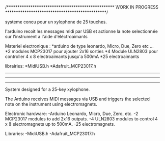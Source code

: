 /**************************************************
    WORK IN PROGRESS     
***********************************************/

systeme concu pour un xylophone de 25 touches.

l'arduino recoit les messages midi par USB et actionne la note selectionnée sur l'instrument a l'aide d'éléctroaimants

Materiel electronique :
*arduino de type leonardo, Micro, Due, Zero etc ...
*2 modules MCP23017 pour ajouter 2x16 sorties
*4 Module ULN2803 pour controller 4 x 8 electroaimants jusqu'a 500mA
*25 electroaimants

librairies:
*MidiUSB.h
*Adafruit_MCP23017.h

--------------------------------------------------------------------------------------------------------
******************************************************************************************************
--------------------------------------------------------------------------------------------------------

System designed for a 25-key xylophone.

The Arduino receives MIDI messages via USB and triggers the selected note on the instrument using electromagnets.

Electronic hardware:
-Arduino Leonardo, Micro, Due, Zero, etc.
-2 MCP23017 modules to add 2x16 outputs.
-4 ULN2803 modules to control 4 x 8 electromagnets up to 500mA.
-25 electromagnets.

Libraries:
-MidiUSB.h
-Adafruit_MCP23017.h
